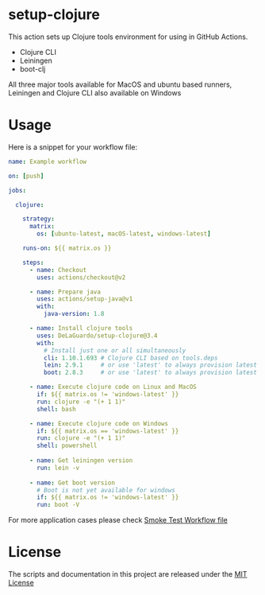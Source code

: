 # setup-clojure

This action sets up Clojure tools environment for using in GitHub Actions.

* Clojure CLI
* Leiningen
* boot-clj

All three major tools available for MacOS and ubuntu based runners, Leiningen and Clojure CLI also available on Windows

# Usage

Here is a snippet for your workflow file:

```yaml
name: Example workflow

on: [push]

jobs:

  clojure:

    strategy:
      matrix:
        os: [ubuntu-latest, macOS-latest, windows-latest]

    runs-on: ${{ matrix.os }}

    steps:
      - name: Checkout
        uses: actions/checkout@v2

      - name: Prepare java
        uses: actions/setup-java@v1
        with:
          java-version: 1.8

      - name: Install clojure tools
        uses: DeLaGuardo/setup-clojure@3.4
        with:
          # Install just one or all simultaneously
          cli: 1.10.1.693 # Clojure CLI based on tools.deps
          lein: 2.9.1     # or use 'latest' to always provision latest version of leiningen
          boot: 2.8.3     # or use 'latest' to always provision latest version of boot

      - name: Execute clojure code on Linux and MacOS
        if: ${{ matrix.os != 'windows-latest' }}
        run: clojure -e "(+ 1 1)"
        shell: bash

      - name: Execute clojure code on Windows
        if: ${{ matrix.os == 'windows-latest' }}
        run: clojure -e "(+ 1 1)"
        shell: powershell
        
      - name: Get leiningen version
        run: lein -v
        
      - name: Get boot version
        # Boot is not yet available for windows
        if: ${{ matrix.os != 'windows-latest' }}
        run: boot -V
```

For more application cases please check [Smoke Test Workflow file](https://github.com/DeLaGuardo/setup-clojure/blob/master/.github/workflows/smoke-tests.yml)

# License

The scripts and documentation in this project are released under the [MIT License](LICENSE)
